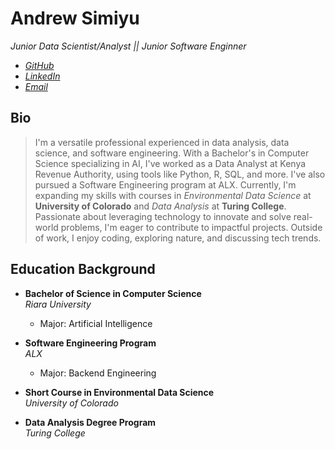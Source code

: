 # Andrew Simiyu
*Junior Data Scientist/Analyst || Junior Software Enginner*


* *[GitHub](https://github.com/wasanRuntime)*
* *[LinkedIn](https://www.linkedin.com/in/andrew-s-381795180)*
* *[Email](mailto:andrewwasan@gmail.com)*
## Bio

> I'm a versatile professional experienced in data analysis, data science, and software engineering.
> With a Bachelor's in Computer Science specializing in AI, I've worked as a Data Analyst at Kenya Revenue Authority, using tools like Python, R, SQL, and more.
> I've also pursued a Software Engineering program at ALX. Currently,
> I'm expanding my skills with courses in *Environmental Data Science* at **University of Colorado** and *Data Analysis* at **Turing College**.
> Passionate about leveraging technology to innovate and solve real-world problems, I'm eager to contribute to impactful projects. Outside of work,
> I enjoy coding, exploring nature, and discussing tech trends.

## Education Background

- **Bachelor of Science in Computer Science**  
  *Riara University*
  - Major: Artificial Intelligence

- **Software Engineering Program**  
  *ALX*
  - Major: Backend Engineering

- **Short Course in Environmental Data Science**  
  *University of Colorado*

- **Data Analysis Degree Program**  
  *Turing College*

